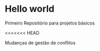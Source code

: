 # Hello world
 Primeiro Repositório para projetos básicos
 
<<<<<<< HEAD

Mudanças de gestão de conflitos
